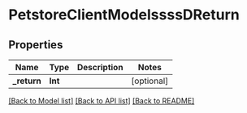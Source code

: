 # PetstoreClientModelssssDReturn

## Properties
Name | Type | Description | Notes
------------ | ------------- | ------------- | -------------
**_return** | **Int** |  | [optional] 

[[Back to Model list]](../README.md#documentation-for-models) [[Back to API list]](../README.md#documentation-for-api-endpoints) [[Back to README]](../README.md)


